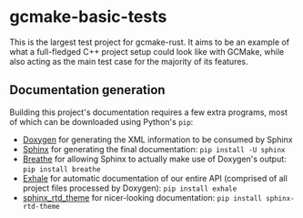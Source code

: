 # gcmake-basic-tests

This is the largest test project for gcmake-rust. It aims to be an example of what a full-fledged C++
project setup could look like with GCMake, while also acting as the main test case for the majority
of its features.

## Documentation generation

Building this project's documentation requires a few extra programs, most of which can be downloaded using Python's `pip`:

- [Doxygen](https://www.doxygen.nl/) for generating the XML information to be consumed by Sphinx
- [Sphinx](https://www.sphinx-doc.org/en/master/) for generating the final documentation: `pip install -U sphinx`
- [Breathe](https://breathe.readthedocs.io/en/latest/) for allowing Sphinx to actually make use of Doxygen's output: `pip install breathe`
- [Exhale](https://exhale.readthedocs.io/en/latest/) for automatic documentation of our entire API (comprised of all project files processed by Doxygen): `pip install exhale`
- [sphinx_rtd_theme](https://github.com/readthedocs/sphinx_rtd_theme) for nicer-looking documentation: `pip install sphinx-rtd-theme`
